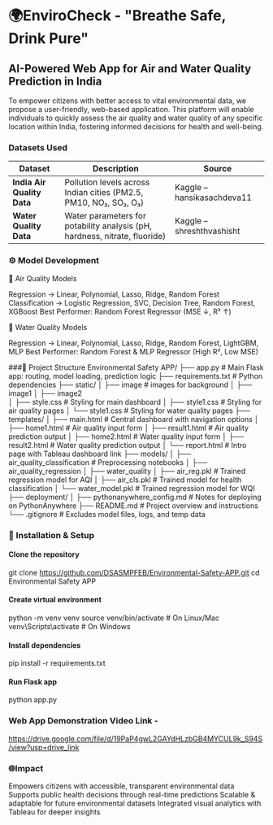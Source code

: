 # 🌍EnviroCheck - "Breathe Safe, Drink Pure"
## AI-Powered Web App for Air and Water Quality Prediction in India
To empower citizens with better access to vital environmental data, we propose a user-friendly, web-based application. This platform will enable individuals to quickly assess the air quality and water quality of any specific location within India, fostering informed decisions for health and well-being.

### Datasets Used
| Dataset                    | Description                                                                | Source                     |
| -------------------------- | -------------------------------------------------------------------------- | -------------------------- |
| **India Air Quality Data** | Pollution levels across Indian cities (PM2.5, PM10, NO₂, SO₂, O₃)          | Kaggle – hansikasachdeva11 |
| **Water Quality Data**     | Water parameters for potability analysis (pH, hardness, nitrate, fluoride) | Kaggle – shreshthvashisht  |

### ⚙️ Model Development
🔹 Air Quality Models

Regression → Linear, Polynomial, Lasso, Ridge, Random Forest
Classification → Logistic Regression, SVC, Decision Tree, Random Forest, XGBoost
Best Performer: Random Forest Regressor (MSE ↓, R² ↑)

🔹 Water Quality Models

Regression → Linear, Polynomial, Lasso, Ridge, Random Forest, LightGBM, MLP
Best Performer: Random Forest & MLP Regressor (High R², Low MSE)

###📁 Project Structure
Environmental Safety APP/
├── app.py                      # Main Flask app: routing, model loading, prediction logic
├── requirements.txt            # Python dependencies
├── static/
│       ├── image               # images for background 
│       ├── image1
│       ├── image2  
│       ├── style.css           # Styling for main dashboard
│       ├── style1.css          # Styling for air quality pages
│       └── style1.css          # Styling for water quality pages
├── templates/
│   ├── main.html               # Central dashboard with navigation options
│   ├── home1.html              # Air quality input form
│   ├── result1.html            # Air quality prediction output
│   ├── home2.html              # Water quality input form
│   ├── result2.html            # Water quality prediction output
│   └── report.html             # Intro page with Tableau dashboard link
├── models/
│   ├── air_quality_classification # Preprocessing notebooks
│   ├── air_quality_regression
│   ├── water_quality
│   ├── air_reg.pkl             # Trained regression model for AQI
│   ├── air_cls.pkl             # Trained model for health classification
│   └── water_model.pkl         # Trained regression model for WQI
├── deployment/
│   ├── pythonanywhere_config.md # Notes for deploying on PythonAnywhere
├── README.md                   # Project overview and instructions
└── .gitignore                  # Excludes model files, logs, and temp data

### 🚀 Installation & Setup
#### Clone the repository
git clone https://github.com/DSASMPFEB/Environmental-Safety-APP.git
cd Environmental Safety APP

#### Create virtual environment
python -m venv venv
source venv/bin/activate   # On Linux/Mac
venv\Scripts\activate      # On Windows

#### Install dependencies
pip install -r requirements.txt

#### Run Flask app
python app.py

### Web App Demonstration Video Link -
https://drive.google.com/file/d/19PaP4gwL2GAYdHLzbGB4MYCUL9k_S94S/view?usp=drive_link

### 🌐Impact
Empowers citizens with accessible, transparent environmental data
Supports public health decisions through real-time predictions
Scalable & adaptable for future environmental datasets
Integrated visual analytics with Tableau for deeper insights
